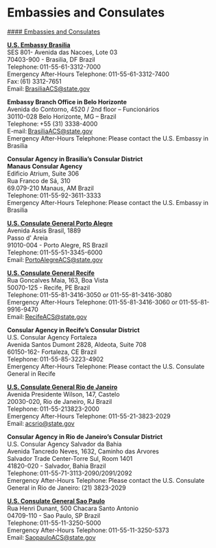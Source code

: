 # Embassies and Consulates

[#### Embassies and Consulates](javascript:void(0); "Embassies and Consulates")

**[U.S. Embassy Brasilia](https://br.usembassy.gov/u-s-embassy-in-brasilia/)**  
SES 801- Avenida das Nacoes, Lote 03   
70403-900 - Brasilia, DF Brazil   
Telephone: 011-55-61-3312-7000   
Emergency After-Hours Telephone: 011-55-61-3312-7400   
Fax: (61) 3312-7651   
Email: BrasiliaACS@state.gov

**Embassy Branch Office in Belo Horizonte**  
Avenida do Contorno, 4520 / 2nd floor – Funcionários   
30110-028 Belo Horizonte, MG – Brazil   
Telephone: +55 (31) 3338-4000   
E-mail: BrasiliaACS@state.gov   
Emergency After-Hours Telephone: Please contact the U.S. Embassy in Brasilia

**Consular Agency in Brasilia’s Consular District**  
**Manaus Consular Agency**  
Edificio Atrium, Suite 306   
Rua Franco de Sá, 310   
69.079-210 Manaus, AM Brazil   
Telephone: 011-55-92-3611-3333   
Emergency After-Hours Telephone: Please contact the U.S. Embassy in Brasilia

**[U.S. Consulate General Porto Alegre](https://br.usembassy.gov/u-s-consulate-general-porto-alegre/)**  
Avenida Assis Brasil, 1889   
Passo d' Areia   
91010-004 - Porto Alegre, RS Brazil   
Telephone: 011-55-51-3345-6000   
Email: [PortoAlegreACS@state.gov](mailto:PortoAlegreACS@state.gov)

**[U.S. Consulate General Recife](https://br.usembassy.gov/u-s-consulate-in-recife/)**  
Rua Goncalves Maia, 163, Boa Vista   
50070-125 - Recife, PE Brazil   
Telephone: 011-55-81-3416-3050 or 011-55-81-3416-3080   
Emergency After-Hours Telephone: 011-55-81-3416-3060 or 011-55-81-9916-9470   
Email: [RecifeACS@state.gov](mailto:RecifeACS@state.gov)

**Consular Agency in Recife’s Consular District**  
U.S. Consular Agency Fortaleza   
Avenida Santos Dumont 2828, Aldeota, Suite 708   
60150-162- Fortaleza, CE Brazil   
Telephone: 011-55-85-3223-4902   
Emergency After-Hours Telephone: Please contact the U.S. Consulate General in Recife

**[U.S. Consulate General Rio de Janeiro](https://br.usembassy.gov/u-s-consulate-in-rio-de-janeiro/)**  
Avenida Presidente Wilson, 147, Castelo   
20030-020, Rio de Janeiro, RJ Brazil   
Telephone: 011-55-213823-2000   
Emergency After-Hours Telephone: 011-55-21-3823-2029   
Email: [acsrio@state.gov](mailto:acsrio@state.gov)

**Consular Agency in Rio de Janeiro’s Consular District**  
U.S. Consular Agency Salvador da Bahia   
Avenida Tancredo Neves, 1632, Caminho das Arvores   
Salvador Trade Center-Torre Sul, Room 1401   
41820-020 - Salvador, Bahia Brazil   
Telephone: 011-55-71-3113-2090/2091/2092   
Emergency After-Hours Telephone: Please contact the U.S. Consulate General in Rio de Janeiro: (21) 3823-2029

**[U.S. Consulate General Sao Paulo](https://br.usembassy.gov/u-s-consulate-in-sao-paulo/)**  
Rua Henri Dunant, 500 Chacara Santo Antonio   
04709-110 - Sao Paulo, SP Brazil   
Telephone: 011-55-11-3250-5000   
Emergency After-Hours Telephone: 011-55-11-3250-5373   
Email: [SaopauloACS@state.gov](mailto:SaopauloACS@state.gov)
